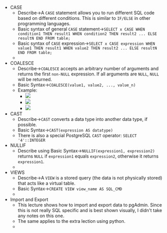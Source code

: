 - CASE
    - Describe→A `CASE` statement allows you to run different SQL code based on different conditions. This is similar to `IF/ELSE` in other programming languages.
    - Basic syntax of general `CASE` statement→`SELECT x CASE WHEN condition1 THEN result1 WHEN condition2 THEN result2 ... ELSE resultN END FROM table;` 
    - Basic syntax of `CASE` expression→`SELECT x CASE expression WHEN value1 THEN result1 WHEN value2 THEN result2 ... ELSE resultN END FROM table;` 
    - 
- COALESCE
    - Describe→`COALESCE` accepts an arbitrary number of arguments and returns the first `non-NULL` expression. If all arguments are `NULL`, `NULL` will be returned.
    - Basic Syntax→`COALESCE(value1, value2, ..., value_n)` 
    - Example:
        - ![](https://remnote-user-data.s3.amazonaws.com/DbXdZavmujRI_XOD5jfLXkIYg4IG_uDDpjVotuczOJicLCjGP8kS0Hyg8fm7P7Amxv6x_wv4uOjwk5gZSo7Yp8KXaiCylnLnhx6fWqZaa28liauGHClXiskczRKBOAlE.png)
        - ![](https://remnote-user-data.s3.amazonaws.com/zPTj2Qy_NIqeSiIKnWOAFE963tOyP8lYl4f851Zm9tInp5MlxYfDWls9xB4T_zteR5HpNJYOxsLb44m_8CIznIODuzxJMT46pSa2mgBHUleoOOHW0y6O4MD-Jr89dmkn.png)
        - ![](https://remnote-user-data.s3.amazonaws.com/BmThSEmI6_KYSBkBbgFYcglbfwtGmmVbTotRfIMLqVd5BX5RN2yELJFv8_7Y_CqIYk4qQt9Xla5RWjhuizGOi9P5jc7LTVcJlUzYALTZffa4jTU9yd4t2aGVhfd4I-Lw.png)
- CAST
    - Describe→`CAST` converts a data type into another data type, if possible.
    - Basic Syntax→`CAST(expression AS datatype)` 
    - There is also a special PostgreSQL `CAST` operator:  `SELECT '4'::INTEGER` 
- NULLIF
    - Describe using Basic Syntax→`NULLIF(expression1, expression2)` returns `NULL` if `expression1` equals `expression2`, otherwise it returns `expression1`.
    - 
- VIEWS
    - Describe→A `VIEW` is a stored query (the data is not physically stored) that acts like a virtual table.
    - Basic Syntax→`CREATE VIEW view_name AS SQL_CMD` 
    - 
- Import and Export
    - This lecture shows how to import and export data to pgAdmin. Since this is not really SQL specific and is best shown visually, I didn't take any notes on this one. 
    - The same applies to the extra lection using python.
    - 
